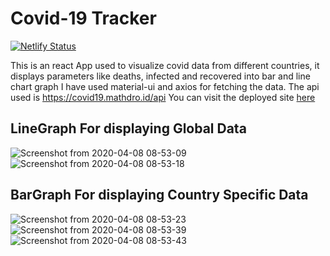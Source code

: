 # Covid-19 Tracker

[![Netlify Status](https://api.netlify.com/api/v1/badges/95c88486-0b4d-4c9b-82da-4c4f3b364c94/deploy-status)](https://app.netlify.com/sites/covid-info-tracker/deploys)

This is an react App used to visualize covid data from different countries, it displays parameters like deaths, infected and recovered into bar and line chart graph 
I have used material-ui and axios for fetching the data. The api used is https://covid19.mathdro.id/api
You can visit the deployed site [here](https://covid-info-tracker.netlify.com/)

## LineGraph For displaying Global Data
![Screenshot from 2020-04-08 08-53-09](https://user-images.githubusercontent.com/44047478/78806353-29d9db80-79e0-11ea-9783-d36926e61b25.png)
![Screenshot from 2020-04-08 08-53-18](https://user-images.githubusercontent.com/44047478/78806365-2b0b0880-79e0-11ea-90f4-579de3d48275.png)

## BarGraph For displaying Country Specific Data
![Screenshot from 2020-04-08 08-53-23](https://user-images.githubusercontent.com/44047478/78806367-2c3c3580-79e0-11ea-9306-f87281b2389c.png)
![Screenshot from 2020-04-08 08-53-39](https://user-images.githubusercontent.com/44047478/78806372-2cd4cc00-79e0-11ea-832c-a4998397834e.png)
![Screenshot from 2020-04-08 08-53-43](https://user-images.githubusercontent.com/44047478/78806376-2e05f900-79e0-11ea-8d9a-3386d600419d.png)
